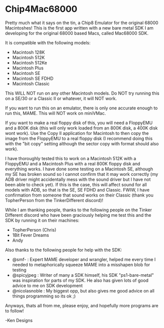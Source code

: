 # Chip4Mac68000

Pretty much what it says on the tin, a Chip8 Emulator for the original 68000 Macintoshes! This is the first app written with a new bare metal SDK I am developing for the original 68000 based Macs, called Mac68000 SDK.

It is compatible with the following models:

- Macintosh 128K
- Macintosh 512K
- Macintosh 512Ke
- Macintosh Plus
- Macintosh SE
- Macintosh SE FDHD
- Macintosh Classic

This WILL NOT run on any other Macintosh models. Do NOT try running this on a SE/30 or a Classic II or whatever, it will NOT work.

If you want to run this on an emulator, there is only one accurate enough to run this, MAME. This will NOT work on miniVMac.

If you want to make a real floppy disk of this, you will need a FloppyEMU and a 800K disk (this will only work loaded from an 800K disk, a 400K disk wont work). Use the Copy II application for Macintosh to then copy the image from the FloppyEMU to a real floppy disk (I recommend doing this with the "bit copy" setting although the sector copy with format should also work).

I have thoroughly tested this to work on a Macintosh 512K with a FloppyEMU and a Macintosh Plus with a real 800K floppy disk and everything works. I have done some testing on a Macintosh SE, although my SE has broken sound so I cannot confirm that it may work correctly (my ADB driver might accidentally mess with the sound driver but I have not been able to check yet). If this is the case, this will affect sound for all models with ADB, so that is the SE, SE FDHD and Classic. FWIW, I have confirmation from someone that sound works on their Classic (thank you TopherPerson from the TinkerDifferent discord)!

While I am thanking people, thanks to the following people on the Tinker Different discord who have been graciously helping me test this and the SDK by running it on their machines:
- TopherPerson (Chris)
- 1Bit Fever Dreams
- Andy

Also thanks to the following people for help with the SDK:
- @smf- : Expert MAME developer and wrangler, helped me every time I needed to metaphorically squeeze MAME into a misshapen blob for testing
- @spicyjpeg : Writer of many a SDK himself, his SDK "ps1-bare-metal" was inspiration for parts of my SDK. He also has given lots of good advice to me on SDK development
- @nicolasnoble : My biggest opp, but also gives me good advice on all things programming so its ok ;)

Anyways, thats all from me, please enjoy, and hopefully more programs are to follow!

-Ken Designs